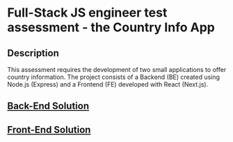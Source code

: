 # Full-Stack JS engineer test assessment - the Country Info App

## Description

This assessment requires the development of two small applications to offer country information. The project consists of a Backend (BE) created using Node.js (Express) and a Frontend (FE) developed with React (Next.js).


## [Back-End Solution](back-end/README.MD)

## [Front-End Solution](front-end/README.md)